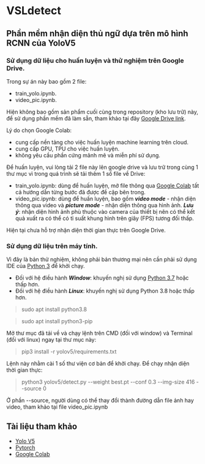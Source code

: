 # VSLdetect
## Phần mềm nhận diện thủ ngữ dựa trên mô hình RCNN của YoloV5
### Sử dụng dữ liệu cho huấn luyện và thử nghiệm trên Google Drive.
Trong sự án này bao gồm 2 file:
- train_yolo.ipynb.
- video_pic.ipynb.

Hiện không bao gốm sản phẩm cuối cùng trong repository (kho lưu trữ) này, để sử dụng phần mềm đã làm sẵn, tham khảo tại đây [Google Drive link](https://drive.google.com/drive/folders/117XhAG-hOCiw4yJNYHfpT1HviilNPznY?usp=sharing).

Lý do chọn Google Colab:
- cung cấp nền tảng cho việc huấn luyện machine learning trên cloud.
- cung cấp GPU, TPU cho việc huấn luyện.
- không yêu cầu phần cứng mãnh mẽ và miễn phí sử dụng.

Để huấn luyện, vui lòng tải 2 file này lên google drive và lưu trữ trong cùng 1 thư mục vì trong quá trình sẽ tải thêm 1 số file về Drive:
- train_yolo.ipynb: dùng để huấn luyện, mở file thông qua [Google Colab](https://colab.research.google.com/) tất cả hướng dẫn từng bước đã được đề cập bên trong.
- video_pic.ipynb: dùng để huấn luyện, bao gồm ***video mode*** - nhận diện thông qua video và ***picture mode*** - nhận diện thông qua hình ảnh. ***Lưu ý***: nhận diện hình ảnh phù thuộc vào camera của thiết bị nên có thể kết quả xuất ra có thể có tỉ suất khung hình trên giây (FPS) tương đối thấp.

Hiện tại chưa hỗ trợ nhận diện thời gian thực trên Google Drive.
### Sử dụng dữ liệu trên máy tính.
Vì đây là bản thử nghiệm, không phải bản thương mại nên cần phải sử dụng IDE của [Python 3](https://www.python.org/downloads/) để khởi chạy.
- Đối với hệ điều hành ***Window***: khuyến nghị sử dụng [Python 3.7](https://www.python.org/downloads/windows/) hoặc thấp hơn.
- Đối với hệ điều hành ***Linux***: khuyến nghị sử dụng Python 3.8 hoặc thấp hơn.
> sudo apt install python3.8

> sudo apt install python3-pip

Mở thư mục đã tải về và chạy lệnh trên CMD (đối với window) và Terminal (đối với linux) ngay tại thư mục này:
> pip3 install -r yolov5/requirements.txt

Lệnh này nhằm cài 1 số thư viện cơ bản để khởi chạy. Để chạy nhận diện thời gian thực:

> python3 yolov5/detect.py --weight best.pt --conf 0.3 --img-size 416 --source 0

Ở phần --source, người dùng có thể thay đổi thành đường dẫn file ảnh hay video, tham khảo tại file video_pic.ipynb
## Tài liệu tham khảo
- [Yolo V5](https://github.com/ultralytics/yolov5)
- [Pytorch](https://pytorch.org/)
- [Google Colab](https://colab.research.google.com/)
